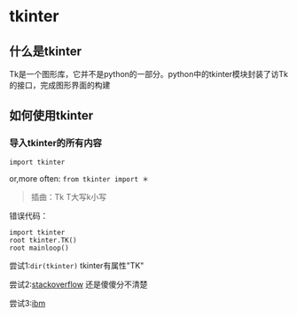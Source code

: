 # tkinter


## 什么是tkinter
Tk是一个图形库，它并不是python的一部分。python中的tkinter模块封装了访Tk的接口，完成图形界面的构建


## 如何使用tkinter


### 导入tkinter的所有内容
```import tkinter```

 or,more often:
```from tkinter import ＊```

>插曲：Tk T大写k小写

错误代码：

    import tkinter
    root tkinter.TK()
    root mainloop()

尝试1:```dir(tkinter)``` tkinter有属性"TK"

尝试2:[stackoverflow](http://stackoverflow.com/questions/20997761/tkinter-module-object-has-no-attribute-frame) 还是傻傻分不清楚

尝试3:[ibm](http://www.ibm.com/developerworks/cn/linux/sdk/python/charm-12/)










